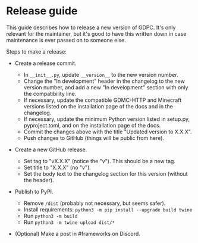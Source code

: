 # Release guide

This guide describes how to release a new version of GDPC. It's only relevant for the maintainer, but it's good to have this written down in case maintenance is ever passed on to someone else.

Steps to make a release:

- Create a release commit.
	- In `__init__.py`, update `__version__` to the new version number.
	- Change the "In development" header in the changelog to the new version number, and add a new "In development" section with only the compatibility line.
	- If necessary, update the compatible GDMC-HTTP and Minecraft versions listed on the installation page of the docs and in the changelog.
	- If necessary, update the minimum Python version listed in setup.py, pyproject.toml, and on the installation page of the docs.
	- Commit the changes above with the title "Updated version to X.X.X".
	- Push changes to GitHub (things will be public from here).

- Create a new GitHub release.
	- Set tag to "vX.X.X" (notice the "v"). This should be a new tag.
	- Set title to "X.X.X" (no "v").
	- Set the body text to the changelog section for this version (without the header).

- Publish to PyPI.
	- Remove `/dist` (probably not necessary, but seems safer).
	- Install requirements: `python3 -m pip install --upgrade build twine`
	- Run `python3 -m build`
	- Run `python3 -m twine upload dist/*`

- (Optional) Make a post in #frameworks on Discord.
